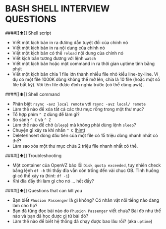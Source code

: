 BASH SHELL INTERVIEW QUESTIONS
=============================

####[[⬆]] Shell script

- Viết một kịch bản in ra đường dẫn tuyệt đối của chính nó
- Viết một kịch bản in ra nội dung của chính nó
- Viết một kịch bản có thể `reload` nội dung của chính nó
- Viết kịch bản tương đương với lệnh `watch`
- Viết một kịch bản hoặc một command in ra thời gian uptime tính bằng phút
- Viết một kịch bản chia 1 file lớn thành nhiều file nhỏ kiểu line-by-line. Ví dụ có
một file 1000K dòng không thể mở lên, chia là 10 file (hoặc một số file bất kỳ). Với
tên file được định nghĩa trước (có thể dùng awk). 

####[[⬆]] Shell command

- Phân biệt `rsync -avz local remote` với `rsync -avz local/ remote`
- Làm thế nào để xóa tất cả các thư mục rỗng trong một thư mục?
- Tổ hợp phím `^ Z` dùng để làm gì?
- So sánh `^ C` và `^ Z`
- Làm thế nào để chờ (`sleep`) mà không phải dùng lệnh `sleep`?
- Chuyện gì xảy ra khi nhấn `^ C` ([hint](http://plaban123.tumblr.com/post/117417983794/what-happens-when-you-hit-ctrl-c))
- Delete/Insert dòng đầu tiên của một file có 15 triệu dòng nhanh nhất có thể?
- Làm sao xóa một thư mục chứa 2 triệu file nhanh nhất có thể.

####[[⬆]] Troubleshooting

- Một container của OpenVZ báo lỗi `Disk quota exceeded`, tuy nhiên check
bằng lệnh `df -h` thì thấy đĩa vẫn còn trống đến vài chục GB. Tình huống
gì có thể xảy ra (hint: `df -i`)
- Khi đĩa đầy thì làm gì cho nó ... hết đầy?

####[[⬆]] Questions that can kill you

- Bạn biết `Phusion Passenger` là gì không? Có nhân vật nổi tiếng nào
  đang làm cho họ?
- Bạn đã từng đọc bài nào do `Phusion Passenger` viết chưa? Bài đó như thế nào
  và bạn đã học được gì từ bài đó?
- Làm thế nào để biết hệ thống đã chạy được bao lâu rồi? (aka `uptime`)
